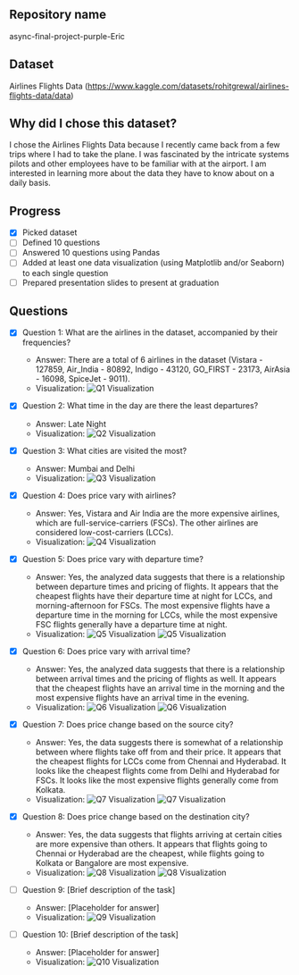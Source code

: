 ## Repository name
async-final-project-purple-Eric

## Dataset
Airlines Flights Data (https://www.kaggle.com/datasets/rohitgrewal/airlines-flights-data/data)

## Why did I chose this dataset?
I chose the Airlines Flights Data because I recently came back from a few trips where I had to take the plane. I was fascinated by the intricate systems pilots and other employees have to be familiar with at the airport. I am interested in learning more about the data they have to know about on a daily basis.

## Progress
- [x] Picked dataset
- [ ] Defined 10 questions
- [ ] Answered 10 questions using Pandas
- [ ] Added at least one data visualization (using Matplotlib and/or Seaborn) to each single question
- [ ] Prepared presentation slides to present at graduation

## Questions
- [x] Question 1: What are the airlines in the dataset, accompanied by their frequencies?
  - Answer: There are a total of 6 airlines in the dataset (Vistara - 127859, Air_India - 80892, Indigo - 43120, GO_FIRST - 23173, AirAsia - 16098, SpiceJet - 9011).
  - Visualization: ![Q1 Visualization](/images/output1.png)

- [x] Question 2: What time in the day are there the least departures?
  - Answer: Late Night
  - Visualization: ![Q2 Visualization](/images/output2.png)

- [x] Question 3: What cities are visited the most?
  - Answer: Mumbai and Delhi
  - Visualization: ![Q3 Visualization](/images/output3.png)

- [x] Question 4: Does price vary with airlines?
  - Answer: Yes, Vistara and Air India are the more expensive airlines, which are full-service-carriers (FSCs). The other airlines are considered low-cost-carriers (LCCs).
  - Visualization: ![Q4 Visualization](/images/output4.png)

- [x] Question 5: Does price vary with departure time?
  - Answer: Yes, the analyzed data suggests that there is a relationship between departure times and pricing of flights. It appears that the cheapest flights have their departure time at night for LCCs, and morning-afternoon for FSCs. The most expensive flights have a departure time in the morning for LCCs, while the most expensive FSC flights generally have a departure time at night.
  - Visualization: ![Q5 Visualization](/images/output5.png) ![Q5 Visualization](/images/output52.png)

- [x] Question 6: Does price vary with arrival time?
  - Answer: Yes, the analyzed data suggests that there is a relationship between arrival times and the pricing of flights as well. It appears that the cheapest flights have an arrival time in the morning and the most expensive flights have an arrival time in the evening.
  - Visualization: ![Q6 Visualization](/images/output6.png) ![Q6 Visualization](/images/output62.png)

- [x] Question 7: Does price change based on the source city?
  - Answer: Yes, the data suggests there is somewhat of a relationship between where flights take off from and their price. It appears that the cheapest flights for LCCs come from Chennai and Hyderabad. It looks like the cheapest flights come from Delhi and Hyderabad for FSCs. It looks like the most expensive flights generally come from Kolkata.
  - Visualization: ![Q7 Visualization](/images/output7.png) ![Q7 Visualization](/images/output72.png)

- [x] Question 8: Does price change based on the destination city?
  - Answer: Yes, the data suggests that flights arriving at certain cities are more expensive than others. It appears that flights going to Chennai or Hyderabad are the cheapest, while flights going to Kolkata or Bangalore are most expensive.
  - Visualization: ![Q8 Visualization](/images/output8.png) ![Q8 Visualization](/images/output82.png)

- [ ] Question 9: [Brief description of the task]
  - Answer: [Placeholder for answer]
  - Visualization: ![Q9 Visualization](https://example.com/path-to-image-9.png)

- [ ] Question 10: [Brief description of the task]
  - Answer: [Placeholder for answer]
  - Visualization: ![Q10 Visualization](https://example.com/path-to-image-10.png)

